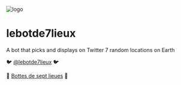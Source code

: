 ![logo](https://raw.githubusercontent.com/alix-tz/lebotde7lieux/master/img/logo_botde7lieux_sm.png)

# lebotde7lieux
A bot that picks and displays on Twitter 7 random locations on Earth

:bird: [@lebotde7lieux](https://twitter.com/lebotde7lieux) :bird:

:boot: [Bottes de sept lieues](https://fr.wikipedia.org/wiki/Bottes_de_sept_lieues) :boot:

